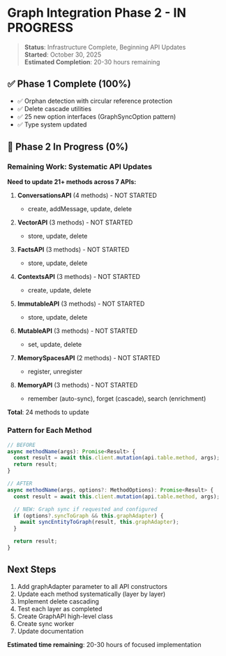 # Graph Integration Phase 2 - IN PROGRESS

> **Status**: Infrastructure Complete, Beginning API Updates  
> **Started**: October 30, 2025  
> **Estimated Completion**: 20-30 hours remaining

## ✅ Phase 1 Complete (100%)

- ✅ Orphan detection with circular reference protection
- ✅ Delete cascade utilities
- ✅ 25 new option interfaces (GraphSyncOption pattern)
- ✅ Type system updated

## 🚧 Phase 2 In Progress (0%)

### Remaining Work: Systematic API Updates

**Need to update 21+ methods across 7 APIs:**

1. **ConversationsAPI** (4 methods) - NOT STARTED
   - create, addMessage, update, delete

2. **VectorAPI** (3 methods) - NOT STARTED
   - store, update, delete

3. **FactsAPI** (3 methods) - NOT STARTED
   - store, update, delete

4. **ContextsAPI** (3 methods) - NOT STARTED
   - create, update, delete

5. **ImmutableAPI** (3 methods) - NOT STARTED
   - store, update, delete

6. **MutableAPI** (3 methods) - NOT STARTED
   - set, update, delete

7. **MemorySpacesAPI** (2 methods) - NOT STARTED
   - register, unregister

8. **MemoryAPI** (3 methods) - NOT STARTED
   - remember (auto-sync), forget (cascade), search (enrichment)

**Total**: 24 methods to update

### Pattern for Each Method

```typescript
// BEFORE
async methodName(args): Promise<Result> {
  const result = await this.client.mutation(api.table.method, args);
  return result;
}

// AFTER
async methodName(args, options?: MethodOptions): Promise<Result> {
  const result = await this.client.mutation(api.table.method, args);

  // NEW: Graph sync if requested and configured
  if (options?.syncToGraph && this.graphAdapter) {
    await syncEntityToGraph(result, this.graphAdapter);
  }

  return result;
}
```

## Next Steps

1. Add graphAdapter parameter to all API constructors
2. Update each method systematically (layer by layer)
3. Implement delete cascading
4. Test each layer as completed
5. Create GraphAPI high-level class
6. Create sync worker
7. Update documentation

**Estimated time remaining**: 20-30 hours of focused implementation
